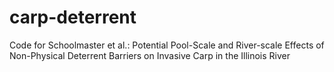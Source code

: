 # carp-deterrent
Code for Schoolmaster et al.: Potential Pool-Scale and River-scale Effects of Non-Physical Deterrent Barriers on Invasive Carp in the Illinois River
